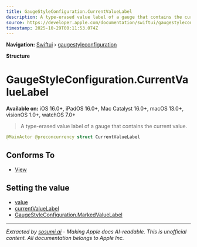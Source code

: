 ```yaml
---
title: GaugeStyleConfiguration.CurrentValueLabel
description: A type-erased value label of a gauge that contains the current value.
source: https://developer.apple.com/documentation/swiftui/gaugestyleconfiguration/currentvaluelabel-swift.struct
timestamp: 2025-10-29T00:11:53.074Z
---
```


**Navigation:** [Swiftui](/documentation/swiftui) › [gaugestyleconfiguration](/documentation/swiftui/gaugestyleconfiguration)

**Structure**

# GaugeStyleConfiguration.CurrentValueLabel

**Available on:** iOS 16.0+, iPadOS 16.0+, Mac Catalyst 16.0+, macOS 13.0+, visionOS 1.0+, watchOS 7.0+

> A type-erased value label of a gauge that contains the current value.

```swift
@MainActor @preconcurrency struct CurrentValueLabel
```

## Conforms To

- [View](/documentation/swiftui/view)

## Setting the value

- [value](/documentation/swiftui/gaugestyleconfiguration/value)
- [currentValueLabel](/documentation/swiftui/gaugestyleconfiguration/currentvaluelabel-swift.property)
- [GaugeStyleConfiguration.MarkedValueLabel](/documentation/swiftui/gaugestyleconfiguration/markedvaluelabel)

---

*Extracted by [sosumi.ai](https://sosumi.ai) - Making Apple docs AI-readable.*
*This is unofficial content. All documentation belongs to Apple Inc.*
